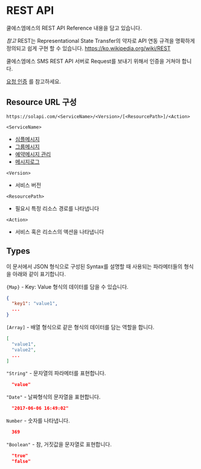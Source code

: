 # REST API

쿨에스엠에스의 REST API Reference 내용을 담고 있습니다.

*참고*
   REST는 Representational State Transfer의 약자로 API 연동 규격을 명확하게 정의되고 쉽게 구현 할 수 있습니다.
   https://ko.wikipedia.org/wiki/REST

쿨에스엠에스 SMS REST API 서버로 Request를 보내기 위해서 인증을 거쳐야 합니다.

[요청 인증](auth.md) 를 참고하세요.

## Resource URL 구성

`https://solapi.com/<ServiceName>/<Version>/[<ResourcePath>]/<Action>`

`<ServiceName>`
   - [심플메시지](simple-message.md)
   - [그룹메시지](group-message.md)
   - [예약메시지 관리](scheduled-message.md)
   - [메시지로그](getMessageLogList.md)

`<Version>`
   - 서비스 버전

`<ResourcePath>`
   - 필요시 특정 리소스 경로를 나타냅니다

`<Action>`
   - 서비스 혹은 리소스의 액션을 나타냅니다


## Types

이 문서에서 JSON 형식으로 구성된 Syntax를 설명할 때 사용되는 파라메터들의 형식을 아래와 같이 표기합니다.

`{Map}` - Key: Value 형식의 데이터를 담을 수 있습니다.
  
```json
{
  "key1": "value1",
  ...
}
```
  
`[Array]` - 배열 형식으로 같은 형식의 데이터를 담는 역할을 합니다.

```json
[
  "value1",
  "value2",
  ...
]
```
  
`"String"` - 문자열의 파라메터를 표현합니다.
  
```json
  "value"
```

`"Date"` - 날짜형식의 문자열을 표현합니다.

```json
  "2017-06-06 16:49:02"
```

`Number` - 숫자를 나타냅니다.

```json  
  369
```

`"Boolean"` - 참, 거짓값을 문자열로 표현합니다.
  
```json
  "true"
  "false"
```   
